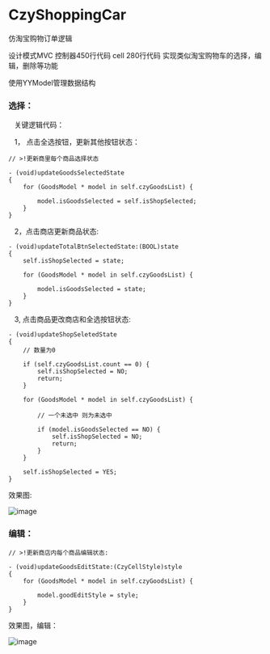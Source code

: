 # CzyShoppingCar
仿淘宝购物订单逻辑

设计模式MVC 控制器450行代码 cell 280行代码 实现类似淘宝购物车的选择，编辑，删除等功能
    
使用YYModel管理数据结构

### 选择：

    关键逻辑代码：
    
    1， 点击全选按钮，更新其他按钮状态：
    
    // >!更新商里每个商品选择状态
    
    - (void)updateGoodsSelectedState
    {
        for (GoodsModel * model in self.czyGoodsList) {

            model.isGoodsSelected = self.isShopSelected;
        }
    }
    
    2，点击商店更新商品状态:
    
    - (void)updateTotalBtnSelectedState:(BOOL)state
    {
        self.isShopSelected = state;

        for (GoodsModel * model in self.czyGoodsList) {

            model.isGoodsSelected = state;
        }
    }
    
    3, 点击商品更改商店和全选按钮状态:
    
    - (void)updateShopSeletedState
    {
        // 数量为0
        
        if (self.czyGoodsList.count == 0) {
            self.isShopSelected = NO;
            return;
        }

        for (GoodsModel * model in self.czyGoodsList) {

            // 一个未选中 则为未选中
            
            if (model.isGoodsSelected == NO) {
                self.isShopSelected = NO;
                return;
            }
        }

        self.isShopSelected = YES;
    }
    

效果图:
    
![image](https://github.com/ITIosEthan/CzyShoppingCar/blob/master/%E9%80%89%E6%8B%A9.gif)

    
### 编辑：
    
    // >!更新商店内每个商品编辑状态:
    
    - (void)updateGoodsEditState:(CzyCellStyle)style
    {
        for (GoodsModel * model in self.czyGoodsList) {

            model.goodEditStyle = style;
        }
    }
    
效果图，编辑：

![image](https://github.com/ITIosEthan/CzyShoppingCar/blob/master/%E7%BC%96%E8%BE%91.gif)

